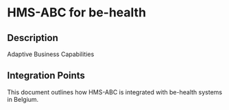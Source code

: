 # HMS-ABC for be-health

## Description

Adaptive Business Capabilities

## Integration Points

This document outlines how HMS-ABC is integrated with be-health systems in Belgium.
